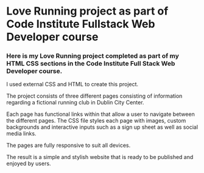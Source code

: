 # Love Running project as part of Code Institute Fullstack Web Developer course

### Here is my Love Running project completed as part of my HTML CSS sections in the Code Institute Full Stack Web Developer course.

I used external CSS and HTML to create this project.

The project consists of three different pages consisting of information regarding a fictional running club in Dublin City Center. 

Each page has functional links within that allow a user to navigate between the different pages. The CSS file styles each page with images, custom backgrounds and interactive inputs such as a sign up sheet as well as social media links. 

The pages are fully responsive to suit all devices.

The result is a simple and stylish website that is ready to be published and enjoyed by users.